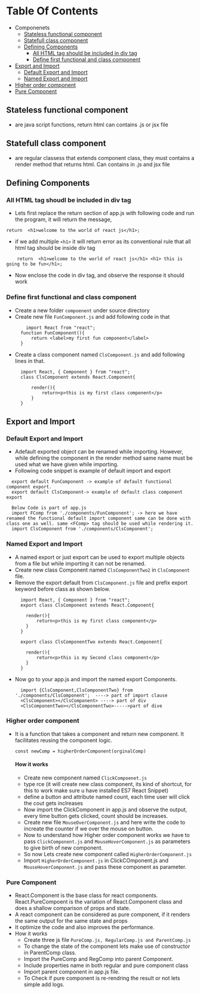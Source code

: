 # Table Of Contents

- Componenets
  - [Stateless functional component](#stateless-functional-component)
  - [Statefull class component](#statefull-class-component)
  - [Defining Components](#defining-components)
     - [All HTML tag should be included in div tag](#All-HTML-tag-should-be-included-in-div-tag)
     - [Define first functional and class component](#define-first-functional-and-class-component)
 - [Export and Import](#export-and-import)
    - [Default Export and Import](#default-export-and-import)
    - [Named Export and Import](#named-export-and-import)
 - [Higher order component](#higher-order-component)
 - [Pure Component](#pure-component)
## Stateless functional component
- are java script functions, return html can contains .js or jsx file
## Statefull class component
- are regular classess that extends component class, they must contains a render method that returns html. Can contains in .js and jsx file

## Defining Components

### All HTML tag shoudl be included in div tag
- Lets first replace the return section of app.js with following code and run the program, it will return the message,
 ```
 return  <h1>welcome to the world of react js</h1>;
```
- if we add multiple ```<h1>``` it will return error as its conventional rule that all html tag should be inside div tag
```
    return  <h1>welcome to the world of react js</h1> <h1> this is going to be fun</h1>;
```
- Now enclose the code in div tag, and observe the response it should work
### Define first functional and class component
- Create a new folder ```compoenent``` under source directory
- Create new file ```FunComponent.js``` and add following code in that
  ```
      import React from "react";
    function FunComponent(){
        return <label>my first fun component</label>
    }
  ```
- Create a class component named ```ClsComponent.js``` and add following lines in that.
  ```
    import React, { Component } from "react";
    class ClsComponent extends React.Component{
    
        render(){
            return<p>this is my first class component</p>
        }
    }

  ```
## Export and Import
### Default Export and Import
- Adefault exported object can be renamed while importing. However, while defining the component in the render method same name must be used what we have given while importing.
- Following code snippet is example of default import and export
```
  export default FunComponent -> example of default functional component export. 
  export default ClsComponent-> example of default class component export

  Below Code is part of app.js
  import FComp from './components/FunComponent'; -> here we have renamed the functional default import component same can be done with class one as well. same <FComp> tag should be used while rendering it.
  import ClsComponent from './components/ClsComponent';
```

### Named Export and Import
- A named export or just export can be used to export multiple objects from a file but while importing it can not be renamed.
- Create new class Component named ```ClsComponentTwo2``` in ```ClsComponent``` file.
- Remove the export default from ```ClsComponent.js``` file and prefix export keyword before class as shown below.
  ```
    import React, { Component } from "react";
    export class ClsComponent extends React.Component{
    
      render(){
          return<p>this is my first class component</p>
      }
    }
    
    export class ClsComponentTwo extends React.Component{
    
      render(){
          return<p>this is my Second class component</p>
      }
    }
  ```
- Now go to your app.js and import the named export Components.
   ```
     import {ClsComponent,ClsComponentTwo} from './components/ClsComponent';  ----> part of import clause
     <ClsComponent></ClsComponent> ----> part of div
     <ClsComponentTwo></ClsComponentTwo>----->part of dive
   ```
### Higher order component
- It is a function that takes a component and return new component. It facilitates reusing the component logic.
  ```
  const newComp = higherOrderComponent(orginalComp)
  ```
  #### How it works
  - Create new component named ```ClickCompoenet.js```
  - type rce (it will create new class component, its kind of shortcut, for this to work make sure u have installed ES7 React Snippet)
  - define a button and attribute named count, each time user will click the cout gets inclreases
  - Now import the ClickComponent in app.js and observe the output, every time button gets clicked, count should be increases.
  - Create new file ```MouseOverComponent.js``` and here write the code to increate the counter if we over the mouse on button.
  - Now to understand how Higher order component works we have to pass ```ClickComponent.js``` and ```MouseHoverComponent.js```  as parameters to give birth of new component.
  - So now Lets create new component called ```HigherOrderComponent.js```
  - Import ```HigherOrderComponent.js``` in ClickCOmponent.js and ```MouseHoverComponent.js``` and pass these component as parameter.

### Pure Component
- React.Component is the base class for react components. React.PureCompoent is the variation of React.Component class and does a shallow comparison of props and state.
- A react component can be considered as pure component, if it renders the same output for the same state and props
- It optimize the code and also improves the performance.
- How it works
  - Create three js file ```PureComp.js, RegularComp.js and ParentComp.js```
  - To change the state of the component lets make use of constructor in ParentComp class.
  - Import the PureComp and RegComp into parent Component.
  - Include properties name in both regular and pure component class
  - Import parent component in app.js file.
  - To Check if pure component is re-rendring the result or not lets simple add logs.
